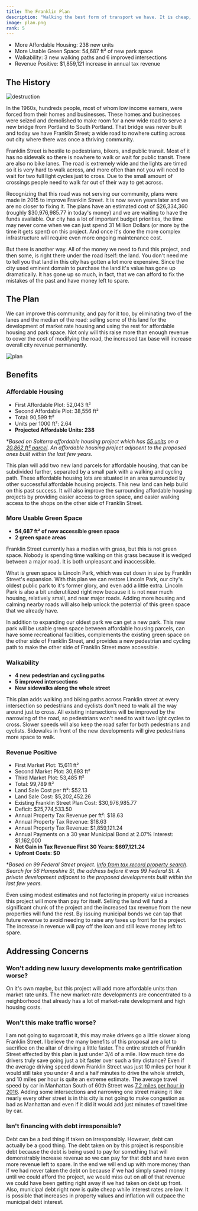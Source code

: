 ```yaml
---
title: The Franklin Plan
description: "Walking the best form of transport we have. It is cheap, environmentally friendly, safe, and doesn't require much infrastructure. Unfortunately, it is not always so easy to walk to where you want to go. Certain communities are more "
image: plan.png
rank: 5
---
```


- More Affordable Housing: 238 new units
- More Usable Green Space: 54,687 ft² of new park space
- Walkability: 3 new walking paths and 6 improved intersections
- Revenue Positive: $1,859,121 increase in annual tax revenue

## The History

![destruction](/MiddleFranklin1969_web.jpg)

In the 1960s, hundreds people, most of whom low income earners, were forced from their homes and businesses. These homes and businesses were seized and demolished to make room for a new wide road to serve a new bridge from Portland to South Portland. That bridge was never built and today we have Franklin Street; a wide road to nowhere cutting across out city where there was once a thriving community.

Franklin Street is hostile to pedestrians, bikers, and public transit. Most of it has no sidewalk so there is nowhere to walk or wait for public transit. There are also no bike lanes. The road is extremely wide and the lights are timed so it is very hard to walk across, and more often than not you will need to wait for two full light cycles just to cross. Due to the small amount of crossings people need to walk far out of their way to get across.

Recognizing that this road was not serving our community, plans were made in 2015 to improve Franklin Street. It is now seven years later and we are no closer to fixing it. The plans have an estimated cost of $26,334,360 (roughly $30,976,985.77 in today's money) and we are waiting to have the funds available. Our city has a lot of important budget priorities, the time may never come when we can just spend 31 Million Dollars (or more by the time it gets spent) on this project. And once it's done the more complex infrastructure will require even more ongoing maintenance cost.

But there is another way. All of the money we need to fund this project, and then some, is right there under the road itself: the land. You don't need me to tell you that land in this city has gotten a lot more expensive. Since the city used eminent domain to purchase the land it's value has gone up dramatically. It has gone up so much, in fact, that we can afford to fix the mistakes of the past and have money left to spare.

## The Plan

We can improve this community, and pay for it too, by eliminating two of the lanes and the median of the road: selling some of this land for the development of market rate housing and using the rest for affordable housing and park space. Not only will this raise more than enough revenue to cover the cost of modifying the road, the increased tax base will increase overall city revenue permanently.

![plan](/plan.png)

## Benefits

### Affordable Housing

- First Affordable Plot: 52,043 ft²
- Second Affordable Plot: 38,556 ft²
- Total: 90,599 ft²
- Units per 1000 ft²: 2.64
- **Projected Affordable Units: 238**

**Based on Solterra affordable housing project which has [55 units](https://bangordailynews.com/2020/11/18/bdn-maine/portland-housing-authority-announces-completion-of-solterra-at-58-boyd-street/) on a [20,862 ft² parcel](https://portlandme.maps.arcgis.com/apps/webappviewer/index.html?id=6208128831ea40c7a7c432317527336b). An affordable housing project adjacent to the proposed ones built within the last few years.*

This plan will add two new land parcels for affordable housing, that can be subdivided further, separated by a small park with a walking and cycling path. These affordable housing lots are situated in an area surrounded by other successful affordable housing projects. This new land can help build on this past success. It will also improve the surrounding affordable housing projects by providing easier access to green space, and easier walking access to the shops on the other side of Franklin Street.

### More Usable Green Space

- **54,687 ft² of new accessible green space**
- **2 green space areas**

Franklin Street currently has a median with grass, but this is not green space. Nobody is spending time walking on this grass because it is wedged between a major road. It is both unpleasant and inaccessible.

What is green space is Lincoln Park, which was cut down in size by Franklin Street's expansion. With this plan we can restore Lincoln Park, our city's oldest public park to it's former glory, and even add a little extra. Lincoln Park is also a bit underutilized right now because it is not near much housing, relatively small, and near major roads. Adding more housing and calming nearby roads will also help unlock the potential of this green space that we already have.

In addition to expanding our oldest park we can get a new park. This new park will be usable green space between affordable housing parcels, can have some recreational facilities, complements the existing green space on the other side of Franklin Street, and provides a new pedestrian and cycling path to make the other side of Franklin Street more accessible.

### Walkability

- **4 new pedestrian and cycling paths**
- **5 improved intersections**
- **New sidewalks along the whole street**

This plan adds walking and biking paths across Franklin street at every intersection so pedestrians and cyclists don't need to walk all the way around just to cross. All existing intersections will be improved by the narrowing of the road, so pedestrians won't need to wait two light cycles to cross. Slower speeds will also keep the road safer for both pedestrians and cyclists. Sidewalks in front of the new developments will give pedestrians more space to walk.

### Revenue Positive

- First Market Plot: 15,611 ft²
- Second Market Plot: 30,693 ft²
- Third Market Plot: 53,485 ft²
- Total: 99,789 ft²
- Land Sale Cost per ft²: $52.13
- Land Sale Cost: $5,202,452.26
- Existing Franklin Street Plan Cost: $30,976,985.77
- Deficit: $25,774,533.50
- Annual Property Tax Revenue per ft²: $18.63
- Annual Property Tax Revenue: $18.63
- Annual Property Tax Revenue: $1,859,121.24
- Annual Payments on a 30 year Municipal Bond at 2.07% Interest: $1,162,000
- **Net Gain in Tax Revenue First 30 Years: $697,121.24**
- **Upfront Costs: $0**

**Based on 99 Federal Street project. [Info from tax record property search](https://assessors.portlandmaine.gov/Search/commonsearch.aspx?mode=realprop). Search for 56 Hampshire St, the address before it was 99 Federal St. A private development adjacent to the proposed developments built within the last few years.*

Even using modest estimates and not factoring in property value increases this project will more than pay for itself. Selling the land will fund a significant chunk of the project and the increased tax revenue from the new properties will fund the rest. By issuing municipal bonds we can tap that future revenue to avoid needing to raise any taxes up front for the project. The increase in revenue will pay off the loan and still leave money left to spare.

## Addressing Concerns

### Won't adding new luxury developments make gentrification worse?

On it's own maybe, but this project will add more affordable units than market rate units. The new market-rate developments are concentrated to a neighborhood that already has a lot of market-rate development and high housing costs.

### Won't this make traffic worse?

I am not going to sugarcoat it, this may make drivers go a little slower along Franklin Street. I believe the many benefits of this proposal are a lot to sacrifice on the altar of driving a little faster. The entire stretch of Franklin Street effected by this plan is just under 3/4 of a mile. How much time do drivers truly save going just a bit faster over such a tiny distance? Even if the average driving speed down Franklin Street was just 10 miles per hour it would still take you under 4 and a half minutes to drive the whole stretch, and 10 miles per hour is quite an extreme estimate. The average travel speed by car in Manhattan South of 60th Street was [7.2 miles per hour in 2016](https://www.nyc.gov/html/dot/downloads/pdf/mobility-report-2018-screen-optimized.pdf). Adding some intersections and narrowing one street making it like nearly every other street is in this city is not going to make congestion as bad as Manhattan and even if it did it would add just minutes of travel time by car.

### Isn't financing with debt irresponsible?

Debt can be a bad thing if taken on irresponsibly. However, debt can actually be a good thing. The debt taken on by this project is responsible debt because the debt is being used to pay for something that will demonstrably increase revenue so we can pay for that debt and have even more revenue left to spare. In the end we will end up with more money than if we had never taken the debt on because if we had simply saved money until we could afford the project, we would miss out on all of that revenue we could have been getting right away if we had taken on debt up front. Also, municipal debt right now is quite cheap while interest rates are low. It is possible that increases in property values and inflation will outpace the municipal debt interest. 
